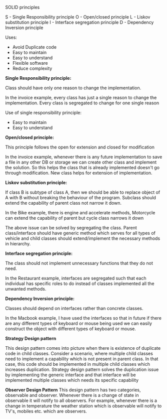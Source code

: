 SOLID principles

S - Single Responsibility principle
O - Open/closed principle
L - Liskov substitution principle
I - Interface segregation principle
D - Dependency Inversion principle

Uses:
- Avoid Duplicate code
- Easy to maintain
- Easy to understand
- Flexible software
- Reduce complexity

**Single Responsibility principle:** 

Class should have only one reason to change the implementation.

In the invoice example, every class has just a single reason to change the implementation. Every class is segregated
to change for one single reason

Use of single responsibility principle:

- Easy to maintain
- Easy to understand

**Open/closed principle:**

This principle follows the open for extension and closed for modification

In the invoice example, whenever there is any future implementation to save a file in any other DB or storage we can
create other class and implement the solution. So this helps the class that is already implemented doesn't go through
modification. New class helps for extension of implementation.

**Liskov substitution principle:**

If class B is subtype of class A, then we should be able to replace object of A with B without breaking the behaviour 
of the program. Subclass should extend the capability of parent class not narrow it down.

In the Bike example, there is engine and accelerate methods, Motorcycle can extend the capability of parent but cycle class narrows
it down

The above issue can be solved by segregating the class. Parent class/interface should have generic method which serves for all types 
of vehicle and child classes should extend/implement the necessary methods in hierarchy.

**Interface segregation principle:**

The class should not implement unnecessary functions that they do not need.

In the Restaurant example, interfaces are segregated such that each individual has specific roles to do instead of classes implemented
all the unwanted methods.

**Dependency Inversion principle:**

Classes should depend on interfaces rather than concrete classes.

In the Macbook example, I have used the interfaces so that in future if there are any different types of keyboard or mouse being used
we can easily construct the object with different types of keyboard or mouse.

**Strategy Design pattern**

This design pattern comes into picture when there is existence of duplicate code in child classes. Consider a scenario, where multiple child classes need to implement a capability which is not present in parent class. In that case, this code should be implemented in multiple child classes which increases duplication.
Strategy design pattern solves the duplication issue by implementing the generic interface and that interface will be implemented multiple classes which needs its specific capability

**Observer Design Pattern**
This design pattern has two categories, observable and observer. Whenever there is a change of state in observable it will notify to all observers. For example, whenever there is a change in temperature the weather station which is observable will notify to TV's, mobiles etc. which are observers.